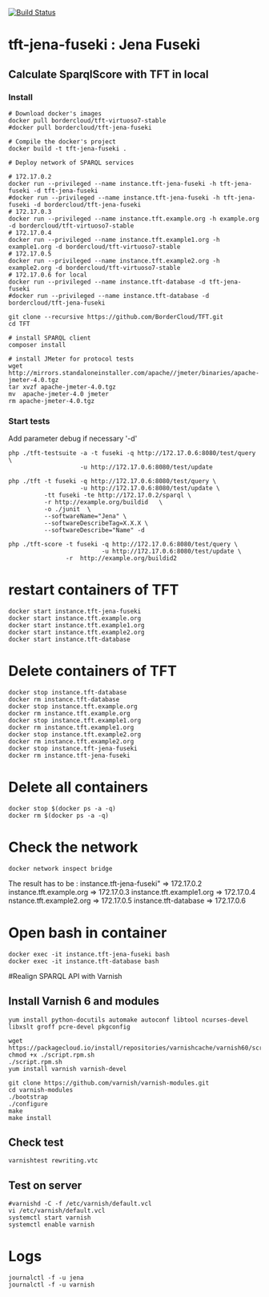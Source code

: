 [![Build Status](https://travis-ci.org/BorderCloud/tft-jena-fuseki.svg)](https://travis-ci.org/BorderCloud/tft-jena-fuseki)

# tft-jena-fuseki : Jena Fuseki

## Calculate SparqlScore with TFT in local

### Install
```
# Download docker's images 
docker pull bordercloud/tft-virtuoso7-stable
#docker pull bordercloud/tft-jena-fuseki

# Compile the docker's project 
docker build -t tft-jena-fuseki .
  
# Deploy network of SPARQL services

# 172.17.0.2
docker run --privileged --name instance.tft-jena-fuseki -h tft-jena-fuseki -d tft-jena-fuseki
#docker run --privileged --name instance.tft-jena-fuseki -h tft-jena-fuseki -d bordercloud/tft-jena-fuseki
# 172.17.0.3
docker run --privileged --name instance.tft.example.org -h example.org -d bordercloud/tft-virtuoso7-stable
# 172.17.0.4
docker run --privileged --name instance.tft.example1.org -h example1.org -d bordercloud/tft-virtuoso7-stable
# 172.17.0.5
docker run --privileged --name instance.tft.example2.org -h example2.org -d bordercloud/tft-virtuoso7-stable
# 172.17.0.6 for local
docker run --privileged --name instance.tft-database -d tft-jena-fuseki
#docker run --privileged --name instance.tft-database -d bordercloud/tft-jena-fuseki

git clone --recursive https://github.com/BorderCloud/TFT.git
cd TFT

# install SPARQL client
composer install 

# install JMeter for protocol tests
wget http://mirrors.standaloneinstaller.com/apache//jmeter/binaries/apache-jmeter-4.0.tgz
tar xvzf apache-jmeter-4.0.tgz 
mv  apache-jmeter-4.0 jmeter
rm apache-jmeter-4.0.tgz 
```

### Start tests
Add parameter debug if necessary '-d'
```
php ./tft-testsuite -a -t fuseki -q http://172.17.0.6:8080/test/query \
                    -u http://172.17.0.6:8080/test/update
          
php ./tft -t fuseki -q http://172.17.0.6:8080/test/query \
                    -u http://172.17.0.6:8080/test/update \
          -tt fuseki -te http://172.17.0.2/sparql \
          -r http://example.org/buildid   \
          -o ./junit  \
          --softwareName="Jena" \
          --softwareDescribeTag=X.X.X \
          --softwareDescribe="Name" -d
                    
php ./tft-score -t fuseki -q http://172.17.0.6:8080/test/query \
                          -u http://172.17.0.6:8080/test/update \
                -r  http://example.org/buildid2
```

# restart containers of TFT
```
docker start instance.tft-jena-fuseki
docker start instance.tft.example.org
docker start instance.tft.example1.org
docker start instance.tft.example2.org
docker start instance.tft-database
```

# Delete containers of TFT
```
docker stop instance.tft-database
docker rm instance.tft-database
docker stop instance.tft.example.org
docker rm instance.tft.example.org
docker stop instance.tft.example1.org
docker rm instance.tft.example1.org
docker stop instance.tft.example2.org
docker rm instance.tft.example2.org
docker stop instance.tft-jena-fuseki
docker rm instance.tft-jena-fuseki
```

# Delete all containers

```
docker stop $(docker ps -a -q)
docker rm $(docker ps -a -q)
```

# Check the network
```
docker network inspect bridge
```
The result has to be :
instance.tft-jena-fuseki" => 172.17.0.2
instance.tft.example.org => 172.17.0.3
instance.tft.example1.org => 172.17.0.4
nstance.tft.example2.org => 172.17.0.5
instance.tft-database => 172.17.0.6

# Open bash in container
```
docker exec -it instance.tft-jena-fuseki bash
docker exec -it instance.tft-database bash
```

#Realign SPARQL API with Varnish

## Install Varnish 6 and modules
```
yum install python-docutils automake autoconf libtool ncurses-devel libxslt groff pcre-devel pkgconfig

wget https://packagecloud.io/install/repositories/varnishcache/varnish60/script.rpm.sh
chmod +x ./script.rpm.sh
./script.rpm.sh
yum install varnish varnish-devel

git clone https://github.com/varnish/varnish-modules.git
cd varnish-modules
./bootstrap  
./configure
make
make install
```

## Check test
```
varnishtest rewriting.vtc
```

## Test on server
```
#varnishd -C -f /etc/varnish/default.vcl
vi /etc/varnish/default.vcl
systemctl start varnish
systemctl enable varnish

```

# Logs
```
journalctl -f -u jena
journalctl -f -u varnish
```
